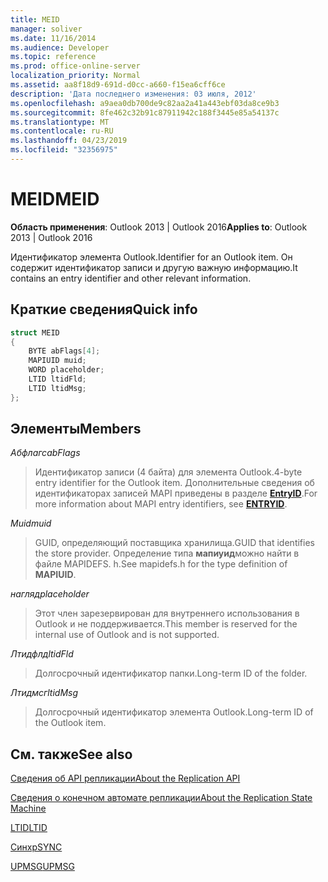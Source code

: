 ```yaml
---
title: MEID
manager: soliver
ms.date: 11/16/2014
ms.audience: Developer
ms.topic: reference
ms.prod: office-online-server
localization_priority: Normal
ms.assetid: aa8f18d9-691d-d0cc-a660-f15ea6cff6ce
description: 'Дата последнего изменения: 03 июля, 2012'
ms.openlocfilehash: a9aea0db700de9c82aa2a41a443ebf03da8ce9b3
ms.sourcegitcommit: 8fe462c32b91c87911942c188f3445e85a54137c
ms.translationtype: MT
ms.contentlocale: ru-RU
ms.lasthandoff: 04/23/2019
ms.locfileid: "32356975"
---
```

# <a name="meid"></a><span data-ttu-id="7c262-103">MEID</span><span class="sxs-lookup"><span data-stu-id="7c262-103">MEID</span></span>

 
  
<span data-ttu-id="7c262-104">**Область применения**: Outlook 2013 | Outlook 2016</span><span class="sxs-lookup"><span data-stu-id="7c262-104">**Applies to**: Outlook 2013 | Outlook 2016</span></span> 
  
<span data-ttu-id="7c262-105">Идентификатор элемента Outlook.</span><span class="sxs-lookup"><span data-stu-id="7c262-105">Identifier for an Outlook item.</span></span> <span data-ttu-id="7c262-106">Он содержит идентификатор записи и другую важную информацию.</span><span class="sxs-lookup"><span data-stu-id="7c262-106">It contains an entry identifier and other relevant information.</span></span>
  
## <a name="quick-info"></a><span data-ttu-id="7c262-107">Краткие сведения</span><span class="sxs-lookup"><span data-stu-id="7c262-107">Quick info</span></span>

```cpp
struct MEID 
{ 
    BYTE abFlags[4]; 
    MAPIUID muid; 
    WORD placeholder; 
    LTID ltidFld; 
    LTID ltidMsg; 
};
```

## <a name="members"></a><span data-ttu-id="7c262-108">Элементы</span><span class="sxs-lookup"><span data-stu-id="7c262-108">Members</span></span>

 <span data-ttu-id="7c262-109">_Абфлагс_</span><span class="sxs-lookup"><span data-stu-id="7c262-109">_abFlags_</span></span>
  
> <span data-ttu-id="7c262-110">Идентификатор записи (4 байта) для элемента Outlook.</span><span class="sxs-lookup"><span data-stu-id="7c262-110">4-byte entry identifier for the Outlook item.</span></span> <span data-ttu-id="7c262-111">Дополнительные сведения об идентификаторах записей MAPI приведены в разделе **[EntryID](entryid.md)**.</span><span class="sxs-lookup"><span data-stu-id="7c262-111">For more information about MAPI entry identifiers, see **[ENTRYID](entryid.md)**.</span></span> 
    
 <span data-ttu-id="7c262-112">_Muid_</span><span class="sxs-lookup"><span data-stu-id="7c262-112">_muid_</span></span>
  
> <span data-ttu-id="7c262-113">GUID, определяющий поставщика хранилища.</span><span class="sxs-lookup"><span data-stu-id="7c262-113">GUID that identifies the store provider.</span></span> <span data-ttu-id="7c262-114">Определение типа **мапиуид**можно найти в файле MAPIDEFS. h.</span><span class="sxs-lookup"><span data-stu-id="7c262-114">See mapidefs.h for the type definition of **MAPIUID**.</span></span> 
    
 <span data-ttu-id="7c262-115">_нагляд_</span><span class="sxs-lookup"><span data-stu-id="7c262-115">_placeholder_</span></span>
  
> <span data-ttu-id="7c262-116">Этот член зарезервирован для внутреннего использования в Outlook и не поддерживается.</span><span class="sxs-lookup"><span data-stu-id="7c262-116">This member is reserved for the internal use of Outlook and is not supported.</span></span>
    
 <span data-ttu-id="7c262-117">_Лтидфлд_</span><span class="sxs-lookup"><span data-stu-id="7c262-117">_ltidFld_</span></span>
  
> <span data-ttu-id="7c262-118">Долгосрочный идентификатор папки.</span><span class="sxs-lookup"><span data-stu-id="7c262-118">Long-term ID of the folder.</span></span>
    
 <span data-ttu-id="7c262-119">_Лтидмсг_</span><span class="sxs-lookup"><span data-stu-id="7c262-119">_ltidMsg_</span></span>
  
> <span data-ttu-id="7c262-120">Долгосрочный идентификатор элемента Outlook.</span><span class="sxs-lookup"><span data-stu-id="7c262-120">Long-term ID of the Outlook item.</span></span>
    
## <a name="see-also"></a><span data-ttu-id="7c262-121">См. также</span><span class="sxs-lookup"><span data-stu-id="7c262-121">See also</span></span>



[<span data-ttu-id="7c262-122">Сведения об API репликации</span><span class="sxs-lookup"><span data-stu-id="7c262-122">About the Replication API</span></span>](about-the-replication-api.md)
  
[<span data-ttu-id="7c262-123">Сведения о конечном автомате репликации</span><span class="sxs-lookup"><span data-stu-id="7c262-123">About the Replication State Machine</span></span>](about-the-replication-state-machine.md)
  
[<span data-ttu-id="7c262-124">LTID</span><span class="sxs-lookup"><span data-stu-id="7c262-124">LTID</span></span>](ltid.md)
  
[<span data-ttu-id="7c262-125">Синхр</span><span class="sxs-lookup"><span data-stu-id="7c262-125">SYNC</span></span>](sync.md)
  
[<span data-ttu-id="7c262-126">UPMSG</span><span class="sxs-lookup"><span data-stu-id="7c262-126">UPMSG</span></span>](upmsg.md)

